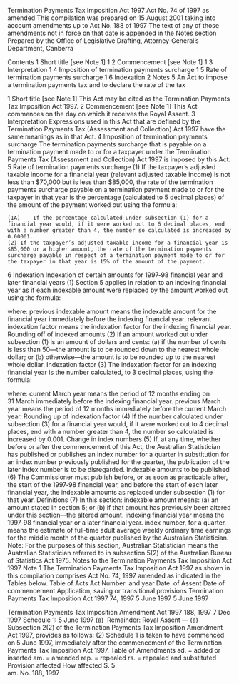 
Termination Payments Tax Imposition Act 1997
Act No. 74 of 1997 as amended
This compilation was prepared on 15 August 2001 taking into account amendments up to Act No. 188 of 1997
The text of any of those amendments not in force on that date is appended in the Notes section
Prepared by the Office of Legislative Drafting, Attorney‑General’s Department, Canberra
  
  
  
Contents
1	Short title [see Note 1]	1
2	Commencement [see Note 1]	1
3	Interpretation	1
4	Imposition of termination payments surcharge	1
5	Rate of termination payments surcharge	1
6	Indexation	2
Notes		5
An Act to impose a termination payments tax and to declare the rate of the tax
  
  
1  Short title [see Note 1]
		This Act may be cited as the Termination Payments Tax Imposition Act 1997.
2  Commencement [see Note 1]
		This Act commences on the day on which it receives the Royal Assent.
3  Interpretation
		Expressions used in this Act that are defined by the Termination Payments Tax (Assessment and Collection) Act 1997 have the same meanings as in that Act.
4  Imposition of termination payments surcharge
		The termination payments surcharge that is payable on a termination payment made to or for a taxpayer under the Termination Payments Tax (Assessment and Collection) Act 1997 is imposed by this Act.
5  Rate of termination payments surcharge
	(1)	If the taxpayer’s adjusted taxable income for a financial year (relevant adjusted taxable income) is not less than $70,000 but is less than $85,000, the rate of the termination payments surcharge payable on a termination payment made to or for the taxpayer in that year is the percentage (calculated to 5 decimal places) of the amount of the payment worked out using the formula:

	(1A)	If the percentage calculated under subsection (1) for a financial year would, if it were worked out to 6 decimal places, end with a number greater than 4, the number so calculated is increased by 0.00001.
	(2)	If the taxpayer’s adjusted taxable income for a financial year is $85,000 or a higher amount, the rate of the termination payments surcharge payable in respect of a termination payment made to or for the taxpayer in that year is 15% of the amount of the payment.
6  Indexation
Indexation of certain amounts for 1997‑98 financial year and later financial years
	(1)	Section 5 applies in relation to an indexing financial year as if each indexable amount were replaced by the amount worked out using the formula:

where:
previous indexable amount means the indexable amount for the financial year immediately before the indexing financial year.
relevant indexation factor means the indexation factor for the indexing financial year.
Rounding off of indexed amounts
	(2)	If an amount worked out under subsection (1) is an amount of dollars and cents:
	(a)	if the number of cents is less than 50—the amount is to be rounded down to the nearest whole dollar; or
	(b)	otherwise—the amount is to be rounded up to the nearest whole dollar.
Indexation factor
	(3)	The indexation factor for an indexing financial year is the number calculated, to 3 decimal places, using the formula:

where:
current March year means the period of 12 months ending on 31 March immediately before the indexing financial year.
previous March year means the period of 12 months immediately before the current March year.
Rounding up of indexation factor
	(4)	If the number calculated under subsection (3) for a financial year would, if it were worked out to 4 decimal places, end with a number greater than 4, the number so calculated is increased by 0.001.
Change in index numbers
	(5)	If, at any time, whether before or after the commencement of this Act, the Australian Statistician has published or publishes an index number for a quarter in substitution for an index number previously published for the quarter, the publication of the later index number is to be disregarded.
Indexable amounts to be published
	(6)	The Commissioner must publish before, or as soon as practicable after, the start of the 1997‑98 financial year, and before the start of each later financial year, the indexable amounts as replaced under subsection (1) for that year.
Definitions
	(7)	In this section:
indexable amount means:
	(a)	an amount stated in section 5; or
	(b)	if that amount has previously been altered under this section—the altered amount.
indexing financial year means the 1997‑98 financial year or a later financial year.
index number, for a quarter, means the estimate of full‑time adult average weekly ordinary time earnings for the middle month of the quarter published by the Australian Statistician.
Note:	For the purposes of this section, Australian Statistician means the Australian Statistician referred to in subsection 5(2) of the Australian Bureau of Statistics Act 1975.
Notes to the Termination Payments Tax Imposition Act 1997
Note 1
The Termination Payments Tax Imposition Act 1997 as shown in this compilation comprises Act No. 74, 1997 amended as indicated in the Tables below.
Table of Acts
Act
Number  and year
Date  of Assent
Date of commencement
Application, saving or transitional provisions
Termination Payments Tax Imposition Act 1997
74, 1997
5 June 1997
5 June 1997

Termination Payments Tax Imposition Amendment Act 1997
188, 1997
7 Dec 1997
Schedule 1: 5 June 1997 (a)  Remainder: Royal Assent
—
(a)	Subsection 2(2) of the Termination Payments Tax Imposition Amendment Act 1997, provides as follows:
	(2)	Schedule 1 is taken to have commenced on 5 June 1997, immediately after the commencement of the Termination Payments Tax Imposition Act 1997.
Table of Amendments
ad. = added or inserted      am. = amended      rep. = repealed      rs. = repealed and substituted
Provision affected
How affected
S. 5 	
am. No. 188, 1997


      

